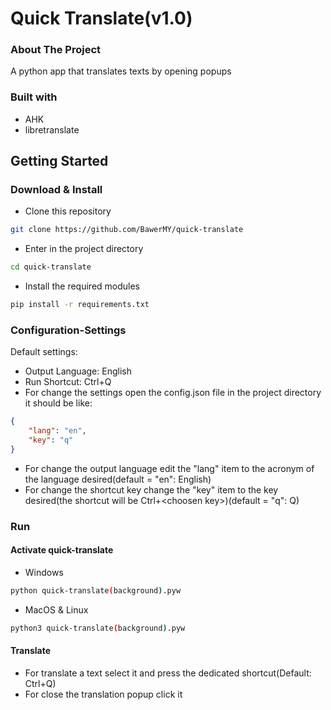 # Quick Translate(v1.0)
### About The Project
A python app that translates texts by opening popups
### Built with
* AHK
* libretranslate

## Getting Started
### Download & Install
* Clone this repository
```sh
git clone https://github.com/BawerMY/quick-translate
```
* Enter in the project directory
```sh
cd quick-translate
```
* Install the required modules
```sh
pip install -r requirements.txt
```
### Configuration-Settings
Default settings:
* Output Language: English
* Run Shortcut: Ctrl+Q
* For change the settings open the config.json file in the project directory
it should be like:
```json
{
    "lang": "en",
    "key": "q"
}
```
* For change the output language edit the "lang" item to the acronym of the language desired(default = "en": English)
* For change the shortcut key change the "key" item to the key desired(the shortcut will be Ctrl+&lt;choosen key&gt;)(default = "q": Q)
### Run
#### Activate quick-translate
* Windows
```sh
python quick-translate(background).pyw
```
* MacOS & Linux
```sh
python3 quick-translate(background).pyw
```
#### Translate
* For translate a text select it and press the dedicated shortcut(Default: Ctrl+Q)
* For close the translation popup click it








